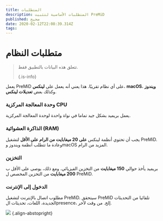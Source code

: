 ```yaml
---
title: المتطلبات
description: المتطلبات الأساسية لتثبيت PreMiD
published: صحيح
date: 2020-02-12T22:08:39.314Z
tags:
---
```


# متطلبات النظام

> تتعلق هذه البيانات بالتطبيق فقط. 
> 
> {.is-info}

يعمل PreMiD على أي نظام تقريبًا. هذا يعني أنه يعمل على **لينكس**، **macOS**، **ويندوز** وكذلك بعض **تعديلات لينكس**.

### وحدة المعالجة المركزية CPU
يعمل بريميد بشكل جيد تماما في نواة واحدة لوحدة المعالجة المركزية.

### الذاكرة العشوائية (RAM)
يجب أن تحتوي أنظمة لينكس **على 20 ميغابايت من الرام على الأقل** لتشغيل PreMiD. وعادة ما تتطلب أنظمة ويندوز وmacOS المزيد من الرام.

### التخزين
بريميد يأخذ حوالي **150 ميغابايت** من التخزين الفيزيائي. ومع ذلك، يوصى على الأقل ب **200 ميغابايت** من التخزين المخصص ل PreMiD.

### الدخول إلى الإنترنت
مطلوب اتصال بالإنترنت لتشغيل PreMiD. سيتحقق PreMiD تلقائيا من التحديثات الجديدة، اللغات، تحديثات الpresence، إلخ. من وقت لآخر.

![](https://a.icons8.com/ViUXyjOj/f4tFww/svg.svg) {.align-abstopright}